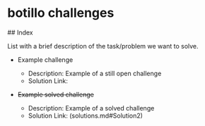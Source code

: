 # botillo challenges

## Index

List with a brief description of the task/problem we want to solve.

* Example challenge

    * Description: Example of a still open challenge
    * Solution Link:

* ~~Example solved challenge~~

    * Description: Example of a solved challenge
    * Solution Link: (solutions.md#Solution2)
